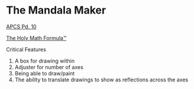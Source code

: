 # The Mandala Maker

[APCS Pd. 10](http://www.stuycs.org/courses/apcs/k/notes)

[The Holy Math Formula™](http://www.tiac.net/~sw/2005/03/Mandala/index.html)

Critical Features
1. A box for drawing within
2. Adjuster for number of axes
3. Being able to draw/paint 
4. The ability to translate drawings to show as reflections across the axes
